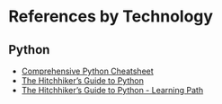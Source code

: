 # References by Technology

## Python

* [Comprehensive Python Cheatsheet](https://gto76.github.io/python-cheatsheet/)
* [The Hitchhiker’s Guide to Python](https://docs.python-guide.org/intro/learning/)
* [The Hitchhiker’s Guide to Python - Learning Path](https://docs.python-guide.org/intro/learning/)